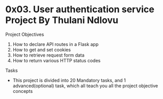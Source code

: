 0x03. User authentication service Project By Thulani Ndlovu
============================================================
Project Objectives
1. How to declare API routes in a Flask app
2. How to get and set cookies
3. How to retrieve request form data
4. How to return various HTTP status codes

Tasks
- This project is divided into 20 Mandatory tasks, and 1 advanced(optional) task, which all teach you all the project objective concepts
